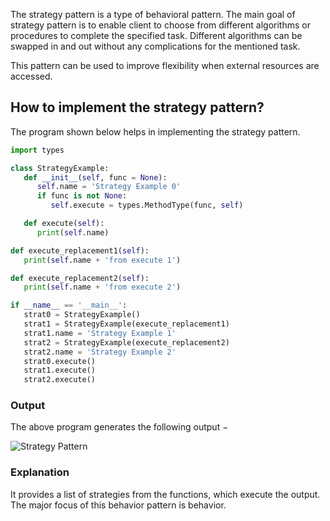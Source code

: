 The strategy pattern is a type of behavioral pattern. The main goal of strategy pattern is to enable client to choose from different algorithms or procedures to complete the specified task. Different algorithms can be swapped in and out without any complications for the mentioned task.

This pattern can be used to improve flexibility when external resources are accessed.

## How to implement the strategy pattern?

The program shown below helps in implementing the strategy pattern.

```python
import types

class StrategyExample:
   def __init__(self, func = None):
      self.name = 'Strategy Example 0'
      if func is not None:
         self.execute = types.MethodType(func, self)

   def execute(self):
      print(self.name)

def execute_replacement1(self): 
   print(self.name + 'from execute 1')

def execute_replacement2(self):
   print(self.name + 'from execute 2')

if __name__ == '__main__':
   strat0 = StrategyExample()
   strat1 = StrategyExample(execute_replacement1)
   strat1.name = 'Strategy Example 1'
   strat2 = StrategyExample(execute_replacement2)
   strat2.name = 'Strategy Example 2'
   strat0.execute()
   strat1.execute()
   strat2.execute()
```

### Output

The above program generates the following output −

![Strategy Pattern](https://www.tutorialspoint.com/python_design_patterns/images/strategy_pattern.jpg)

### Explanation

It provides a list of strategies from the functions, which execute the output. The major focus of this behavior pattern is behavior.